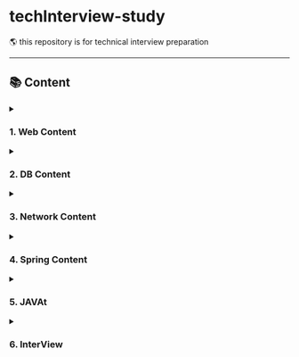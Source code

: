 # techInterview-study
🌎 this repository is for technical interview preparation


--------------------

## 📚 Content

<details>
  <summary><h3>1. Web Content</h3></summary>
<div markdown="1">

> 1. [[Web-HTTP]: HTTP의 GET에 대해서](https://github.com/chanHyeoks-kingdom/tech-interview/blob/main/web/http/get-method.md)
> 2. [[Web-HTTP]: HTTP의 POST에 대해서](https://github.com/chanHyeoks-kingdom/tech-interview/blob/main/web/http/post-method.md)
> 3. [[Web-REST]: REST API](https://github.com/chanHyeoks-kingdom/tech-interview/blob/main/web/rest%20api.md)

</details>

<details>
  <summary><h3>2. DB Content</h3></summary>
<div markdown="1">

> 1. [[JPA]: ORM에 대해서](https://github.com/chanHyeoks-kingdom/tech-interview/blob/main/db/ORM.md)
> 2. [[database] database connection pool](https://github.com/chanHyeoks-kingdom/tech-interview/blob/main/db/database%20connect_pool.md)
> 3. [[database] 정규화](https://github.com/chanHyeoks-kingdom/tech-interview/blob/main/db/%EC%A0%95%EA%B7%9C%ED%99%94.md)
> 4. [[databse] 트랜잭션](https://github.com/chanHyeoks-kingdom/tech-interview/blob/main/db/%ED%8A%B8%EB%9E%9C%EC%9E%AD%EC%85%98.md)

</details>

<details>
  <summary><h3>3. Network Content</h3></summary>
<div markdown="1">

> 1. [[Network]: TCP](https://github.com/chanHyeoks-kingdom/tech-interview/blob/main/network/What%20is%20TCP.md)
> 2. [[Network]: OSI7](https://github.com/chanHyeoks-kingdom/tech-interview/blob/main/network/what%20is%20OSI_7_Layer.md)
> 3. [[Network]: HTTP](https://github.com/chanHyeoks-kingdom/tech-interview/blob/main/network/what%20is%20HTTP.md)

</details>


<details>
  <summary><h3>4. Spring Content</h3></summary>
<div markdown="4">

> 1. [[Spring]: Container](https://github.com/chanHyeoks-kingdom/tech-interview/blob/main/spring/what%20is%20container.md)
> 2. [[Spring]: DI](https://github.com/chanHyeoks-kingdom/tech-interview/blob/main/spring/what%20is%20dependency_injection.md)
> 3. [[Spring]: SPRING FRAMEWORK](https://github.com/chanHyeoks-kingdom/tech-interview/blob/main/spring/what%20is%20spirng_framework.md)

</details>

<details>
  <summary><h3>5. JAVAt</h3></summary>
<div markdown="5">

> 1. [[Java]: String과 StringBuffer의 차이점](https://github.com/chanHyeoks-kingdom/tech-interview/blob/main/java/String%EA%B3%BC%20StringBuffer%EC%9D%98%20%EC%B0%A8%EC%9D%B4%EC%A0%90.md)
> 2. [[Java]: final, finally, finalize의 차이](https://github.com/chanHyeoks-kingdom/tech-interview/blob/main/java/final%2C%20finally%2C%20finaalize().md)

</details>

<details>
  <summary><h3>6. InterView</h3></summary>
<div markdown="6">

> 1. [[Interview]: Demo](https://github.com/chanHyeoks-kingdom/tech-interview/blob/main/interview/basic.md)


</details>
